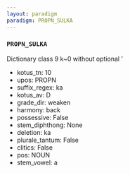 ```yaml
---
layout: paradigm
paradigm: PROPN_SULKA
---
```

### ` PROPN_SULKA `

Dictionary class 9 k~0 without optional ’
* kotus_tn: 10
* upos: PROPN
* suffix_regex: ka
* kotus_av: D
* grade_dir: weaken
* harmony: back
* possessive: False
* stem_diphthong: None
* deletion: ka
* plurale_tantum: False
* clitics: False
* pos: NOUN
* stem_vowel: a
